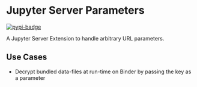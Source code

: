 # Jupyter Server Parameters
[![pypi-badge][]][pypi]

[pypi-badge]: https://img.shields.io/pypi/v/jupyter-server-parameters
[pypi]: https://pypi.org/project/jupyter-server-parameters

A Jupyter Server Extension to handle arbitrary URL parameters.

## Use Cases
* Decrypt bundled data-files at run-time on Binder by passing the key as a parameter
